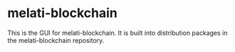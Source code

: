 # melati-blockchain

This is the GUI for melati-blockchain. It is built into distribution packages in the melati-blockchain repository.
